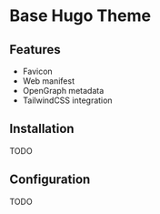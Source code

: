 # Base Hugo Theme

## Features

- Favicon
- Web manifest
- OpenGraph metadata
- TailwindCSS integration

## Installation

TODO

## Configuration

TODO
